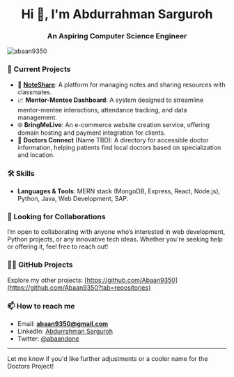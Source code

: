 <h1 align="center">Hi 👋, I'm Abdurrahman Sarguroh</h1>  
<h3 align="center">An Aspiring Computer Science Engineer</h3>

<p align="left"> <img src="https://komarev.com/ghpvc/?username=abaan9350&label=Profile%20views&color=0e75b6&style=flat" alt="abaan9350" /> </p>

### 🚀 Current Projects
- 🔭 **[NoteShare](https://abaan9350.github.io/NoteShare/)**: A platform for managing notes and sharing resources with classmates.
- 📈 **Mentor-Mentee Dashboard**: A system designed to streamline mentor-mentee interactions, attendance tracking, and data management.
- 🌐 **BringMeLive**: An e-commerce website creation service, offering domain hosting and payment integration for clients.
- 🏥 **Doctors Connect** (Name TBD): A directory for accessible doctor information, helping patients find local doctors based on specialization and location.

### 🛠 Skills
- **Languages & Tools**: MERN stack (MongoDB, Express, React, Node.js), Python, Java, Web Development, SAP.

### 🤝 Looking for Collaborations
I’m open to collaborating with anyone who’s interested in web development, Python projects, or any innovative tech ideas. Whether you're seeking help or offering it, feel free to reach out!

### 👨‍💻 GitHub Projects
Explore my other projects: [https://github.com/Abaan9350](https://github.com/Abaan9350?tab=repositories)

### 📫 How to reach me
- Email: **abaan9350@gmail.com**
- LinkedIn: [Abdurrahman Sarguroh](https://www.linkedin.com/in/abdurrahman-sarguroh/)
- Twitter: [@abaandone](https://twitter.com/abaandone)

---

Let me know if you'd like further adjustments or a cooler name for the Doctors Project!
